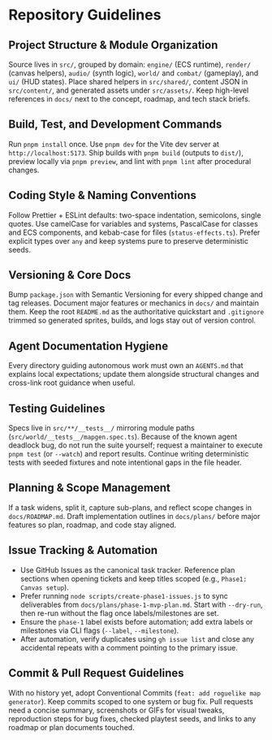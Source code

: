 # Repository Guidelines

## Project Structure & Module Organization
Source lives in `src/`, grouped by domain: `engine/` (ECS runtime), `render/` (canvas helpers), `audio/` (synth logic), `world/` and `combat/` (gameplay), and `ui/` (HUD states). Place shared helpers in `src/shared/`, content JSON in `src/content/`, and generated assets under `src/assets/`. Keep high-level references in `docs/` next to the concept, roadmap, and tech stack briefs.

## Build, Test, and Development Commands
Run `pnpm install` once. Use `pnpm dev` for the Vite dev server at `http://localhost:5173`. Ship builds with `pnpm build` (outputs to `dist/`), preview locally via `pnpm preview`, and lint with `pnpm lint` after procedural changes.

## Coding Style & Naming Conventions
Follow Prettier + ESLint defaults: two-space indentation, semicolons, single quotes. Use camelCase for variables and systems, PascalCase for classes and ECS components, and kebab-case for files (`status-effects.ts`). Prefer explicit types over `any` and keep systems pure to preserve deterministic seeds.

## Versioning & Core Docs
Bump `package.json` with Semantic Versioning for every shipped change and tag releases. Document major features or mechanics in `docs/` and maintain them. Keep the root `README.md` as the authoritative quickstart and `.gitignore` trimmed so generated sprites, builds, and logs stay out of version control.

## Agent Documentation Hygiene
Every directory guiding autonomous work must own an `AGENTS.md` that explains local expectations; update them alongside structural changes and cross-link root guidance when useful.

## Testing Guidelines
Specs live in `src/**/__tests__/` mirroring module paths (`src/world/__tests__/mapgen.spec.ts`). Because of the known agent deadlock bug, do not run the suite yourself; request a maintainer to execute `pnpm test` (or `--watch`) and report results. Continue writing deterministic tests with seeded fixtures and note intentional gaps in the file header.

## Planning & Scope Management
If a task widens, split it, capture sub-plans, and reflect scope changes in `docs/ROADMAP.md`. Draft implementation outlines in `docs/plans/` before major features so plan, roadmap, and code stay aligned.

## Issue Tracking & Automation
- Use GitHub Issues as the canonical task tracker. Reference plan sections when opening tickets and keep titles scoped (e.g., `Phase1: Canvas setup`).
- Prefer running `node scripts/create-phase1-issues.js` to sync deliverables from `docs/plans/phase-1-mvp-plan.md`. Start with `--dry-run`, then re-run without the flag once labels/milestones are set.
- Ensure the `phase-1` label exists before automation; add extra labels or milestones via CLI flags (`--label`, `--milestone`).
- After automation, verify duplicates using `gh issue list` and close any accidental repeats with a comment pointing to the primary issue.

## Commit & Pull Request Guidelines
With no history yet, adopt Conventional Commits (`feat: add roguelike map generator`). Keep commits scoped to one system or bug fix. Pull requests need a concise summary, screenshots or GIFs for visual tweaks, reproduction steps for bug fixes, checked playtest seeds, and links to any roadmap or plan documents touched.
